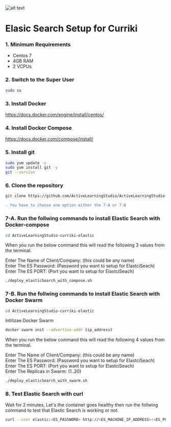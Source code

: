 
![alt text](https://media-exp1.licdn.com/dms/image/C4E0BAQGHz5tVcY2sig/company-logo_200_200/0/1614025520839?e=2159024400&v=beta&t=aRrXcdgxt8I_A6bwCSro-Il6czD2MEZFAnNbfpcYdqQ)

# Elasic Search Setup for Curriki

### 1. Minimum Requirements

* Centos 7  
* 4GB RAM  
* 2 VCPUs  

### 2. Switch to the Super User

```bash
sudo su 
``` 

### 3. Install Docker

https://docs.docker.com/engine/install/centos/

### 4. Install Docker Compose

https://docs.docker.com/compose/install/

### 5. Install git

```bash
sudo yum update -y  
sudo yum install git -y  
git --version    
``` 
### 6. Clone the repository

```bash
git clone https://github.com/ActiveLearningStudio/ActiveLearningStudio-curriki-elastic.git
```

```diff
- You have to choose one option either the 7-A or 7-B
```

### 7-A. Run the follwing commands to install Elastic Search with Docker-compose  

```bash
cd ActiveLearningStudio-curriki-elastic
```
When you run the below command this will read the following 3 values from the terminal.  
  
Enter The Name of Client/Company: (this could be any name)  
Enter The ES Password: (Password you want to setup for ElastciSeach)  
Enter The ES PORT: (Port you want to setup for ElastciSeach)  

```bash
./deploy_elasticSearch_with_compose.sh
```

### 7-B. Run the follwing commands to install Elastic Search  with Docker Swarm

```bash
cd ActiveLearningStudio-curriki-elastic
```

Intilizae Docker Swarm  

```bash
docker swarm init --advertise-addr (ip_address)
```
When you run the below command this will read the following 4 values from the terminal.  
   
Enter The Name of Client/Company: (this could be any name)  
Enter The ES Password: (Password you want to setup for ElastciSeach)  
Enter The ES PORT: (Port you want to setup for ElastciSeach)  
Enter The Replicas in Swarm: (1..20)

```bash
./deploy_elasticSearch_with_swarm.sh
```


### 8. Test Elastic Search with curl

Wait for 2 minutes, Let's the container goes healthy then run the follwing command to test that Elastic Search is working or not.

```bash
curl --user elastic:<ES_PASSWORD> http://<ES_MACHINE_IP_ADDRESS>:<ES_PORT>
```